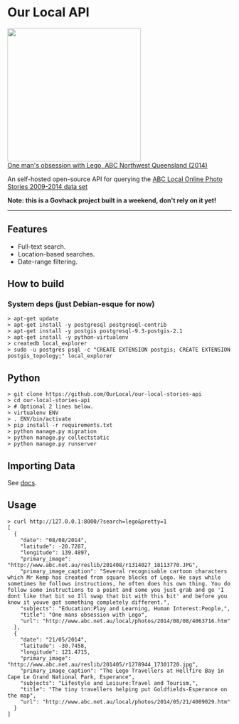 # Our Local API

<img src="http://www.abc.net.au/reslib/201408/r1314027_18113770.JPG" width=300></img><br>
[One man's obsession with Lego, ABC Northwest Queensland (2014)](http://www.abc.net.au/local/photos/2014/08/08/4063716.htm)

An self-hosted open-source API for querying the [ABC Local Online Photo Stories 2009-2014 data set](http://data.gov.au/dataset/abc-local-online-photo-stories-2009-2014)

**Note: this is a Govhack project built in a weekend, don't rely on it yet!**

***

## Features

  * Full-text search.
  * Location-based searches.
  * Date-range filtering.

## How to build

### System deps (just Debian-esque for now)

```
> apt-get update
> apt-get install -y postgresql postgresql-contrib
> apt-get install -y postgis postgresql-9.3-postgis-2.1
> apt-get install -y python-virtualenv
> createdb local_explorer
> sudo -u postgres psql -c "CREATE EXTENSION postgis; CREATE EXTENSION postgis_topology;" local_explorer
```

## Python

```
> git clone https://github.com/OurLocal/our-local-stories-api
> cd our-local-stories-api
> # Optional 2 lines below.
> virtualenv ENV
> . ENV/bin/activate
> pip install -r requirements.txt
> python manage.py migration
> python manage.py collectstatic
> python manage.py runserver
```

## Importing Data

See [docs](https://github.com/OurLocal/our-local-stories-api/docs/import-data.md).

## Usage

```
> curl http://127.0.0.1:8000/?search=lego&pretty=1
[
  {
    "date": "08/08/2014", 
    "latitude": -20.7287, 
    "longitude": 139.4897, 
    "primary_image": "http://www.abc.net.au/reslib/201408/r1314027_18113770.JPG", 
    "primary_image_caption": "Several recognisable cartoon characters which Mr Kemp has created from square blocks of Lego. He says while sometimes he follows instructions, he often does his own thing. You do follow some instructions to a point and some you just grab and go 'I dont like that bit so Ill swap that bit with this bit' and before you know it youve got something completely different.", 
    "subjects": "Education:Play and Learning, Human Interest:People,", 
    "title": "One mans obsession with Lego", 
    "url": "http://www.abc.net.au/local/photos/2014/08/08/4063716.htm"
  }, 
  {
    "date": "21/05/2014", 
    "latitude": -30.7458, 
    "longitude": 121.4715, 
    "primary_image": "http://www.abc.net.au/reslib/201405/r1278944_17301720.jpg", 
    "primary_image_caption": "The Lego Travellers at Hellfire Bay in Cape Le Grand National Park, Esperance", 
    "subjects": "Lifestyle and Leisure:Travel and Tourism,", 
    "title": "The tiny travellers helping put Goldfields-Esperance on the map", 
    "url": "http://www.abc.net.au/local/photos/2014/05/21/4009029.htm"
  }
]
```
